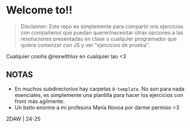 # Welcome to!!

> Disclaimer: Este repo es simplemente para compartir mis ejercicios con compañeros que puedan querer/necesitar otras opciones a las resoluciones presentadas en clase o cualquier programador que quiera comenzar con JS y ver "ejercicios de prueba".

Cualquier cosiña @rexwithluv en cualquier lao <3

## NOTAS

- En muchos subdirectorios hay carpetas `0-template`. No son para nada esenciales, es simplemente una plantilla para hacer los ejercicios con front más agilmente.
- Un bsito enorme a mi profesora María Novoa por darme permiso <3

2DAW | 24-25
